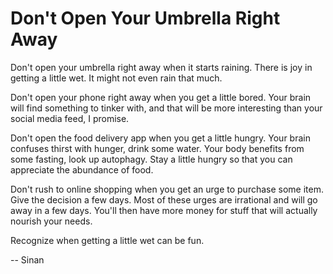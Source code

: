 # Don't Open Your Umbrella Right Away

Don't open your umbrella right away when it starts raining. There is joy in getting a little wet. It might not even rain that much.

Don't open your phone right away when you get a little bored. Your brain will find something to tinker with, and that will be more interesting than your social media feed, I promise.

Don't open the food delivery app when you get a little hungry. Your brain confuses thirst with hunger, drink some water. Your body benefits from some fasting, look up autophagy. Stay a little hungry so that you can appreciate the abundance of food.

Don't rush to online shopping when you get an urge to purchase some item. Give the decision a few days. Most of these urges are irrational and will go away in a few days. You'll then have more money for stuff that will actually nourish your needs.

Recognize when getting a little wet can be fun.

-- Sinan